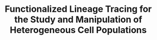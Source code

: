 ---
title: "Functionalized Lineage Tracing for the Study and Manipulation of Heterogeneous Cell Populations"
authors: ['Morgan, D.', 'Gardner, A.', "Al'Khafaji, A.", 'Brock, A.']
journal: "Methods in Molecular Biology"
volume: "Accepted."
month: ""
year: "2021"
doi: ""
id: "morganFunctionalizedLineageTracing2021"
---